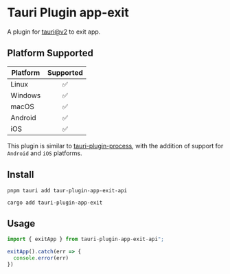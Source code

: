 # Tauri Plugin app-exit

A plugin for [tauri@v2](https://v2.tauri.app/zh-cn/) to exit app.

## Platform Supported

| Platform | Supported |
| -------- | :-------: |
| Linux    |    ✅     |
| Windows  |    ✅     |
| macOS    |    ✅     |
| Android  |    ✅     |
| iOS      |    ✅     |

This plugin is similar to [tauri-plugin-process](https://v2.tauri.app/plugin/process/), with the addition of support for `Android` and `iOS` platforms.

## Install

```shell
pnpm tauri add taur-plugin-app-exit-api

cargo add tauri-plugin-app-exit
```

## Usage

```js
import { exitApp } from tauri-plugin-app-exit-api";

exitApp().catch(err => {
  console.error(err)
})
```
